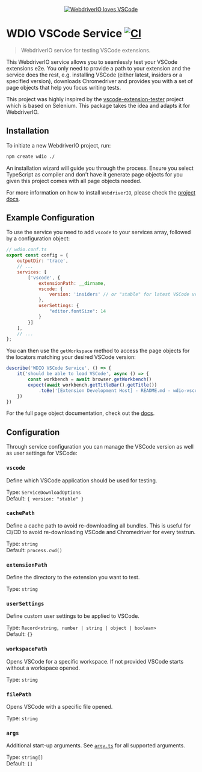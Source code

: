 <p align="center">
    <a href="https://webdriver.io/">
        <img alt="WebdriverIO loves VSCode" src="https://raw.githubusercontent.com/webdriverio-community/wdio-vscode-service/main/.github/assets/banner.png">
    </a>
</p>

# WDIO VSCode Service [![CI](https://github.com/webdriverio-community/wdio-vscode-service/actions/workflows/ci.yml/badge.svg)](https://github.com/webdriverio-community/wdio-vscode-service/actions/workflows/ci.yml)

> WebdriverIO service for testing VSCode extensions.

This WebdriverIO service allows you to seamlessly test your VSCode extensions e2e. You only need to provide a path to your extension and the service does the rest, e.g. installing VSCode (either latest, insiders or a specified version), downloads Chromedriver and provides you with a set of page objects that help you focus writing tests.

This project was highly inspired by the [vscode-extension-tester](https://www.npmjs.com/package/vscode-extension-tester) project which is based on Selenium. This package takes the idea and adapts it for WebdriverIO.

## Installation

To initiate a new WebdriverIO project, run:

```bash
npm create wdio ./
```

An installation wizard will guide you through the process. Ensure you select TypeScript as compiler and don't have it generate page objects for you given this project comes with all page objects needed.

For more information on how to install `WebdriverIO`, please check the [project docs](https://webdriver.io/docs/gettingstarted).

## Example Configuration

To use the service you need to add `vscode` to your services array, followed by a configuration object:

```js
// wdio.conf.ts
export const config = {
    outputDir: 'trace',
    // ...
    services: [
        ['vscode', {
            extensionPath: __dirname,
            vscode: {
                version: 'insiders' // or "stable" for latest VSCode version
            },
            userSettings: {
                "editor.fontSize": 14
            }
        }]
    ],
    // ...
};
```

You can then use the `getWorkspace` method to access the page objects for the locators matching your desired VSCode version:

```ts
describe('WDIO VSCode Service', () => {
    it('should be able to load VSCode', async () => {
        const workbench = await browser.getWorkbench()
        expect(await workbench.getTitleBar().getTitle())
            .toBe('[Extension Development Host] - README.md - wdio-vscode-service - Visual Studio Code')
    })
})
```

For the full page object documentation, check out the [docs](https://webdriverio-community.github.io/wdio-vscode-service/modules.html).

## Configuration

Through service configuration you can manage the VSCode version as well as user settings for VSCode:

### `vscode`

Define which VSCode application should be used for testing.

Type: `ServiceDownloadOptions`<br />
Default: `{ version: "stable" }`

### `cachePath`

Define a cache path to avoid re-downloading all bundles. This is useful for CI/CD to avoid re-downloading VSCode and Chromedriver for every testrun.

Type: `string`<br />
Default: `process.cwd()`

### `extensionPath`

Define the directory to the extension you want to test.

Type: `string`

### `userSettings`

Define custom user settings to be applied to VSCode.

Type: `Record<string, number | string | object | boolean>`<br />
Default: `{}`

### `workspacePath`

Opens VSCode for a specific workspace. If not provided VSCode starts without a workspace opened.

Type: `string`

### `filePath`

Opens VSCode with a specific file opened.

Type: `string`

### `args`

Additional start-up arguments. See [`argv.ts`](https://github.com/microsoft/vscode/blob/ef70f99af7c90bb37f6dbb797c36de76a51ba73b/src/vs/platform/environment/common/argv.ts#L6-L113) for all supported arguments.

Type: `string[]`<br />
Default: `[]`
